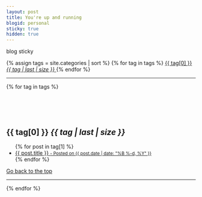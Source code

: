 ```yaml
---
layout: post
title: You're up and running
blogid: personal
sticky: true
hidden: true
---
```


blog sticky

<div class="blog-tags"> 
    {% assign tags = site.categories | sort %}
    {% for tag in tags %}
    <a href="#{{ tag[0] | slugify }}" class="btn btn-default" style="font-size: {{ tag | last | size  |  times: 4 | plus: 80  }}%"> <!-- style="color: #1C1C1C;" is font color of cloud index -->
      <span class="fa fa-folder-open" aria-hidden="true"> 
        {{ tag[0] }} <i class="badge">{{ tag | last | size }}</i>
      </span>
    </a>
    {% endfor %}
  </div>
  <hr/> 
  <div class="post-preview"> 
    {% for tag in tags %} 
      <h2 id="{{ tag[0] | slugify }}" style="padding-top: 70px;"> {{ tag[0] }}  <i class="badge">{{ tag | last | size }}</i></h2>
      <ul class="later on">
        {% for post in tag[1] %}
          <a class="post-subtitle" href="{{ site.baseurl }}{{ post.url }}">
        <li>
          {{ post.title }}
        <small class="post-meta"> - Posted on {{ post.date | date: "%B %-d, %Y" }}</small>
        </li>
        </a>
        {% endfor %}
      </ul>
        <a href="#top" class="btn btn-default">
          <span class="fa fa-refresh" aria-hidden="true"></span> Go back to the top
        </a> 
        <hr/>
    {% endfor %}
  </div>
